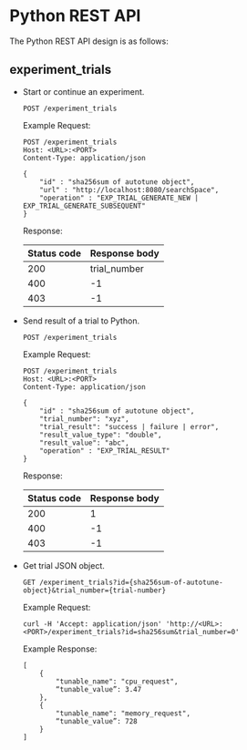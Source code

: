 # Python REST API

The Python REST API design is as follows:

##  experiment_trials

-   Start or continue an experiment.
    
    `POST /experiment_trials`
    
    Example Request:
    
    ```
    POST /experiment_trials
    Host: <URL>:<PORT>
    Content-Type: application/json
    
    {
        "id" : "sha256sum of autotune object",
        "url" : "http://localhost:8080/searchSpace",
        "operation" : "EXP_TRIAL_GENERATE_NEW | EXP_TRIAL_GENERATE_SUBSEQUENT"
    }
    ```
    
    Response:
    
    | Status code | Response body |
    | --- | --- |
    | 200 | trial_number |
    | 400 | -1 |
    | 403 | -1 |

-   Send result of a trial to Python.
    
    `POST /experiment_trials`
    
    Example Request:
    
    ```
    POST /experiment_trials
    Host: <URL>:<PORT>
    Content-Type: application/json
    
    {
        "id" : "sha256sum of autotune object",
        "trial_number": "xyz",
        "trial_result": "success | failure | error",
        "result_value_type": "double",
        "result_value": "abc",
        "operation" : "EXP_TRIAL_RESULT"
    }
    ```
    
    Response:
    
    | Status code | Response body |
    | --- | --- |
    | 200 | 1 |
    | 400 | -1 |
    | 403 | -1 |

-   Get trial JSON object.
    
    `GET /experiment_trials?id={sha256sum-of-autotune-object}&trial_number={trial-number}`
    
    Example Request:
    
    `curl -H 'Accept: application/json' 'http://<URL>:<PORT>/experiment_trials?id=sha256sum&trial_number=0'`
    
    Example Response:
    
    ```
    [
        {
            "tunable_name": "cpu_request",
            “tunable_value”: 3.47
        },
        {
            "tunable_name": "memory_request",
            “tunable_value”: 728
        }
    ]
    ```
    